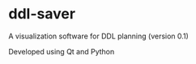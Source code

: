 # ddl-saver

A visualization software for DDL planning (version 0.1)

Developed using Qt and Python
